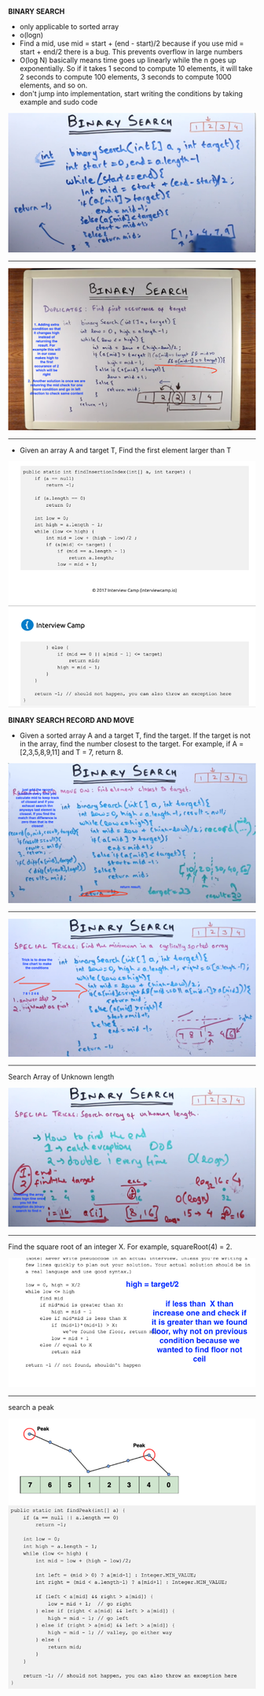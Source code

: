**BINARY SEARCH**

- only applicable to sorted array
- o(logn)
- Find a mid, use mid = start + (end - start)/2 because if you use mid = start + end/2 there is a bug. This prevents overflow in large numbers
- O(log N) basically means time goes up linearly while the n goes up exponentially. So if it takes 1 second to compute 10 elements, it will take 2 seconds to compute 100 elements, 3 seconds to compute 1000 elements, and so on.
- don't jump into implementation, start writing the conditions by taking example and sudo code

![alt text](images/binary_search.png "Title")

----

![alt text](images/Binary_search_first_occurance.png "Title")

-----

- Given an array A and target T, Find the first element larger than T

![alt text](images/binary_search_find_location_of_elemnt.png "Title")


**BINARY SEARCH RECORD AND MOVE**

- Given a sorted array A and a target T, find the target. If the target is not in the array, find the number closest to the target. For example, if A = [2,3,5,8,9,11] and T = 7, return 8.

![alt text](images/binary_serach_record_and_move.png "Title")

----

![alt text](images/binary_search_cyclic_sorted_array.png "Title")

----
Search Array of Unknown length

![alt text](images/search_array_of_unknown_length.png "Title")

------------------------
Find the square root of an integer X. For example, squareRoot(4) = 2.

![alt text](images/find_sqaure_root.png "Title")

-----
search a peak

![alt text](images/find_peak_1.png "Title")
![alt text](images/find_peak_2.png "Title")